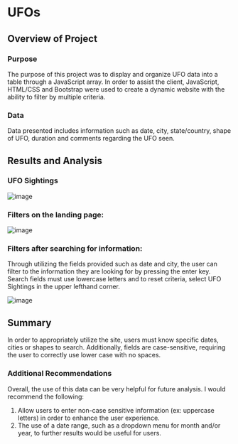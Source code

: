 # UFOs

## Overview of Project
### Purpose
The purpose of this project was to display and organize UFO data into a table through a JavaScript array. In order to assist the client, JavaScript, HTML/CSS and Bootstrap were used to create a dynamic website with the ability to filter by multiple criteria.
### Data
Data presented includes information such as date, city, state/country, shape of UFO, duration and comments regarding the UFO seen.

## Results and Analysis
### UFO Sightings
![image](https://user-images.githubusercontent.com/109991916/197561335-a9053fad-99f9-440c-81a6-d7374301f0e0.png)

### Filters on the landing page:
![image](https://user-images.githubusercontent.com/109991916/197561538-6ee8b060-ab32-4f0e-a3b0-326ade42e799.png)

### Filters after searching for information:
Through utilizing the fields provided such as date and city, the user can filter to the information they are looking for by pressing the enter key. Search fields must use lowercase letters and to reset criteria, select UFO Sightings in the upper lefthand corner.

![image](https://user-images.githubusercontent.com/109991916/197562308-615e027c-cfa4-4fe2-8767-4a608606d09b.png)


## Summary
In order to appropriately utilize the site, users must know specific dates, cities or shapes to search. Additionally, fields are case-sensitive, requiring the user to correctly use lower case with no spaces.

### Additional Recommendations
Overall, the use of this data can be very helpful for future analysis. I would recommend the following:
1. Allow users to enter non-case sensitive information (ex: uppercase letters) in order to enhance the user experience.
2. The use of a date range, such as a dropdown menu for month and/or year, to further results would be useful for users.
